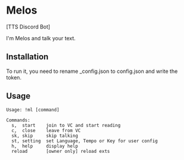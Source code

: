 # Melos

[TTS Discord Bot]

I'm Melos and talk your text.

## Installation

To run it, you need to rename _config.json to config.json and write the token.


## Usage


```
Usage: !ml [command]

Commands:
  s,  start    join to VC and start reading
  c,  close    leave from VC
  sk, skip     skip talking
  st, setting  set Language, Tempo or Key for user config
  h,  help     display help
  reload       [owner only] reload exts
```
